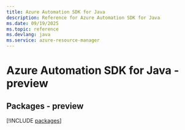 ```yaml
---
title: Azure Automation SDK for Java
description: Reference for Azure Automation SDK for Java
ms.date: 09/19/2025
ms.topic: reference
ms.devlang: java
ms.service: azure-resource-manager
---
```

# Azure Automation SDK for Java - preview
## Packages - preview
[!INCLUDE [packages](automation-index.md)]